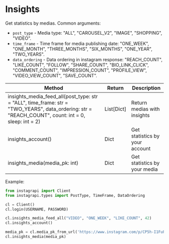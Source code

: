 # Insights

Get statistics by medias. Common arguments:

* `post_type` - Media type: "ALL", "CAROUSEL_V2", "IMAGE", "SHOPPING", "VIDEO".
* `time_frame` - Time frame for media publishing date: "ONE_WEEK", "ONE_MONTH", "THREE_MONTHS", "SIX_MONTHS", "ONE_YEAR", "TWO_YEARS".
* `data_ordering` - Data ordering in instagram response: "REACH_COUNT", "LIKE_COUNT", "FOLLOW", "SHARE_COUNT", "BIO_LINK_CLICK", "COMMENT_COUNT", "IMPRESSION_COUNT", "PROFILE_VIEW", "VIDEO_VIEW_COUNT", "SAVE_COUNT".

| Method                                                                                             | Return             | Description
| -------------------------------------------------------------------------------------------------- | ------------------ | ------------------------------- 
| insights_media_feed_all(post_type: str = "ALL", time_frame: str = "TWO_YEARS", data_ordering: str = "REACH_COUNT", count: int = 0, sleep: int = 2) | List[Dict] | Return medias with insights
| insights_account()                                                                                 | Dict               | Get statistics by your account
| insights_media(media_pk: int)                                                                      | Dict               | Get statistics by your media


Example:

``` python
from instagrapi import Client
from instagrapi.types import PostType, TimeFrame, DataOrdering

cl = Client()
cl.login(USERNAME, PASSWORD)

cl.insights_media_feed_all("VIDEO", "ONE_WEEK", "LIKE_COUNT", 42)
cl.insights_account()

media_pk = cl.media_pk_from_url('https://www.instagram.com/p/CP5h-I1FuPr/')
cl.insights_media(media_pk)
```